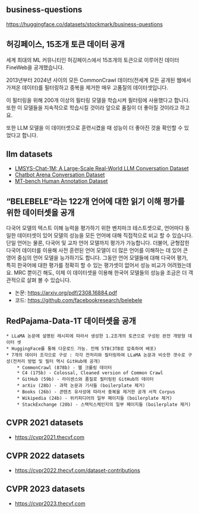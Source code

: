 ## business-questions
https://huggingface.co/datasets/stockmark/business-questions

## 허깅페이스, 15조개 토큰 데이터 공개



세계 최대의 ML 커뮤니티인 허깅페이스에서 15조개의 토큰으로 이루어진 데이터 FineWeb을 공개했습니다.

2013년부터 2024년 사이의 모든 CommonCrawl 데이터(전세계 모든 공개된 웹에서 가져온 데이터)를 필터링하고 중복을 제거한 매우 고품질의 데이터셋입니다.

이 필터링을 위해 200개 이상의 필터링 모델을 학습시켜 필터링에 사용했다고 합니다. 또한 이 모델들을 지속적으로 학습시킬 것이라 앞으로 품질이 더 좋아질 것이라고 하고요.

또한 LLM 모델을 이 데이터셋으로 훈련시켰을 때 성능이 더 좋아진 것을 확인할 수 있었다고 합니다.

## llm datasets
- [LMSYS-Chat-1M: A Large-Scale Real-World LLM Conversation Dataset](https://huggingface.co/datasets/lmsys/lmsys-chat-1m)
- [Chatbot Arena Conversation Dataset](https://huggingface.co/datasets/lmsys/chatbot_arena_conversations)
- [MT-bench Human Annotation Dataset](https://huggingface.co/datasets/lmsys/mt_bench_human_judgments)

## “BELEBELE”라는 122개 언어에 대한 읽기 이해 평가를 위한 데이터셋을 공개

다국어 모델의 텍스트 이해 능력을 평가하기 위한 벤치마크 테스트셋으로, 언어마다 동일한 데이터셋이 있어 모델의 성능을 모든 언어에 대해 직접적으로 비교 할 수 있습니다. 
단일 언어는 물론, 다국어 및 교차 언어 모델까지 평가가 가능합니다.
더불어, 균형잡힌 다국어 데이터를 이용해 사전 훈련된 언어 모델이 더 많은 언어를 이해하는 데 있어 큰 영어 중심의 언어 모델을 능가하기도 합니다. 
그동안 언어 모델들에 대해 다국어 평가, 특히 한국어에 대한 평가를 정확히 할 수 있는 평가셋이 없어서 성능 비교가 어려웠는데요. 
MRC 뿐이긴 해도, 이제 이 데이터셋을 이용해 한국어 모델들의 성능을 조금은 더 객관적으로 살펴 볼 수 있습니다. 

- 논문: https://arxiv.org/pdf/2308.16884.pdf
- 코드: https://github.com/facebookresearch/belebele

## RedPajama-Data-1T 데이터셋을 공개
    * LLaMA 논문에 설명된 레시피에 따라서 생성한 1.2조개의 토큰으로 구성된 완전 개방형 데이터 셋
    * HuggingFace를 통해 다운로드 가능. 전체 5TB(3TB로 압축하여 배포)
    * 7개의 데이터 조각으로 구성 : 각각 전처리와 필터링하여 LLaMA 논문과 비슷한 갯수로 구성(전처리 방법 및 필터 역시 GitHub에 공개)
        * CommonCrawl (878b) - 웹 크롤링 데이터
        * C4 (175b) - Colossal, Cleaned version of Common Crawl
        * GitHub (59b) - 라이센스와 품질로 필터링된 GitHub의 데이터
        * arXiv (28b) - 과학 논문과 기사들 (boilerplate 제거)
        * Books (26b) - 콘텐츠 유사성에 따라서 중복을 제거한 공개 서적 Corpus
        * Wikipedia (24b) - 위키피디어의 일부 페이지들 (boilerplate 제거)
        * StackExchange (20b) - 스택익스체인지의 일부 페이지들 (boilerplate 제거)
        
## CVPR 2021 datasets
 - https://cvpr2021.thecvf.com

## CVPR 2022 datasets
 - https://cvpr2022.thecvf.com/dataset-contributions
   
## CVPR 2023 datasets
 - https://cvpr2023.thecvf.com 
